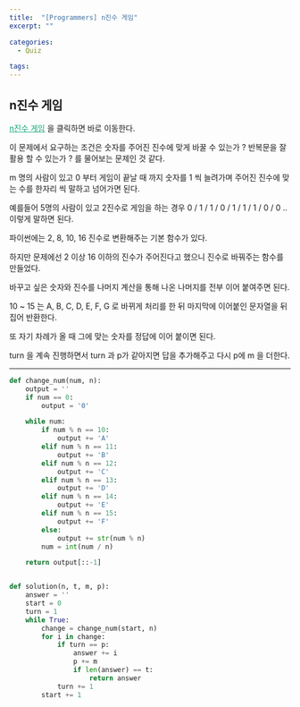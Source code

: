```yaml
---
title:  "[Programmers] n진수 게임"
excerpt: ""

categories:
  - Quiz

tags:
---
```


## n진수 게임

<a href="https://programmers.co.kr/learn/courses/30/lessons/17687" style="color:#0FA678" target="_blank">n진수 게임</a> 을 클릭하면 바로 이동한다.

이 문제에서 요구하는 조건은 숫자를 주어진 진수에 맞게 바꿀 수 있는가 ? 반복문을 잘 활용 할 수 있는가 ? 를 물어보는 문제인 것 같다.

m 명의 사람이 있고 0 부터 게임이 끝날 때 까지 숫자를 1 씩 늘려가며 주어진 진수에 맞는 수를 한자리 씩 말하고 넘어가면 된다.

예를들어 5명의 사람이 있고 2진수로 게임을 하는 경우 0 / 1 / 1 / 0 / 1 / 1 / 1 / 0 / 0 .. 이렇게 말하면 된다.

파이썬에는 2, 8, 10, 16 진수로 변환해주는 기본 함수가 있다.

하지만 문제에선 2 이상 16 이하의 진수가 주어진다고 했으니 진수로 바꿔주는 함수를 만들었다.

바꾸고 싶은 숫자와 진수를 나머지 계산을 통해 나온 나머지를 전부 이어 붙여주면 된다.

10 ~ 15 는 A, B, C, D, E, F, G 로 바뀌게 처리를 한 뒤 마지막에 이어붙인 문자열을 뒤집어 반환한다.

또 자기 차례가 올 때 그에 맞는 숫자를 정답에 이어 붙이면 된다.

turn 을 계속 진행하면서 turn 과 p가 같아지면 답을 추가해주고 다시 p에 m 을 더한다.

---

```python
def change_num(num, n):
	output = ''
	if num == 0:
		output = '0'

	while num:
		if num % n == 10:
			output += 'A'
		elif num % n == 11:
			output += 'B'
		elif num % n == 12:
			output += 'C'
		elif num % n == 13:
			output += 'D'
		elif num % n == 14:
			output += 'E'
		elif num % n == 15:
			output += 'F'
		else:
			output += str(num % n)
		num = int(num / n)

	return output[::-1]


def solution(n, t, m, p):
	answer = ''
	start = 0
	turn = 1
	while True:
		change = change_num(start, n)
		for i in change:
			if turn == p:
				answer += i
				p += m
				if len(answer) == t:
					return answer
			turn += 1
		start += 1
```

